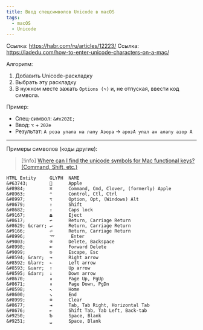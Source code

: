 ```yaml
---
title: Ввод спецсимволов Unicode в macOS
tags:
  - macOS
  - Unicode
---
```

Ссылка: https://habr.com/ru/articles/12223/
Ссылка: https://ladedu.com/how-to-enter-unicode-characters-on-a-mac/

Алгоритм:
1. Добавить Unicode-раскладку
2. Выбрать эту раскладку
3. В нужном месте зажать `Options (⌥)` и, не отпуская, ввести код символа.

Пример:
- Спец-символ: `&#x202E;`
- Ввод: `⌥` + `202e`
- Результат: `А роза упала на лапу Азора` -> `‮А роза упала на лапу Азора`

---
Примеры символов (коды другие):
> [!info] [Where can I find the unicode symbols for Mac functional keys? (Command, Shift, etc.)](https://apple.stackexchange.com/questions/55727/where-can-i-find-the-unicode-symbols-for-mac-functional-keys-command-shift-e)

```
HTML Entity     GLYPH  NAME
&#63743;              Apple
&#8984;         ⌘      Command, Cmd, Clover, (formerly) Apple
&#8963;         ⌃      Control, Ctl, Ctrl
&#8997;         ⌥      Option, Opt, (Windows) Alt
&#8679;         ⇧      Shift
&#8682;         ⇪      Caps lock
&#9167;         ⏏      Eject
&#8617;         ↩      Return, Carriage Return
&#8629; &crarr; ↵      Return, Carriage Return
&#9166;         ⏎      Return, Carriage Return
&#8996;         ⌤      Enter
&#9003;         ⌫      Delete, Backspace
&#8998;         ⌦      Forward Delete
&#9099;         ⎋      Escape, Esc
&#8594; &rarr;  →      Right arrow
&#8592; &larr;  ←      Left arrow
&#8593; &uarr;  ↑      Up arrow
&#8595; &darr;  ↓      Down arrow
&#8670;         ⇞      Page Up, PgUp
&#8671;         ⇟      Page Down, PgDn
&#8598;         ↖      Home
&#8600;         ↘      End
&#8999;         ⌧      Clear
&#8677;         ⇥      Tab, Tab Right, Horizontal Tab
&#8676;         ⇤      Shift Tab, Tab Left, Back-tab
&#9250;         ␢      Space, Blank
&#9251;         ␣      Space, Blank
```
